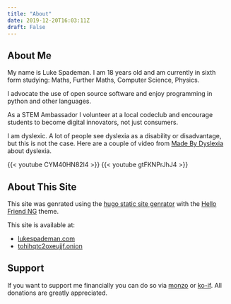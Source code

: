 ```yaml
---
title: "About"
date: 2019-12-20T16:03:11Z
draft: False
---
```


## About Me

My name is Luke Spademan. I am 18 years old and am currently in sixth form studying: Maths, Further Maths, Computer Science, Physics.

I advocate the use of open source software and enjoy programming in python and other languages.

As a STEM Ambassador I volunteer at a local codeclub and encourage students to become digital innovators, not just consumers.

I am dyslexic.
A lot of people see dyslexia as a disability or disadvantage, but this is not the case.
Here are a couple of video from [Made By Dyslexia](http://madebydyslexia.org) about dyslexia.

{{< youtube CYM40HN82l4 >}}
{{< youtube gtFKNPrJhJ4 >}}

## About This Site

This site was genrated using the [hugo static site genrator](https://gohugo.io) with the [Hello Friend NG](https://github.com/rhazdon/hugo-theme-hello-friend-ng) theme.

This site is available at:

* [lukespademan.com](https://lukespademan.com)
* [tohihqtc2oxeujjf.onion](http://tohihqtc2oxeujjf.onion)

## Support

If you want to support me financially you can do so via [monzo](https://monzo.me/lukespademan) or [ko-if](https://www.ko-fi.com/mokytis).
All donations are greatly appreciated.
